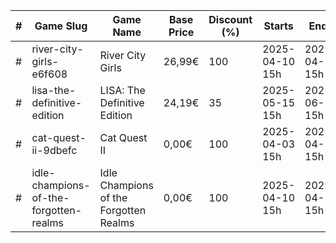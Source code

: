 |#|Game Slug|Game Name|Base Price|Discount (%)|Starts|Ends|
|---|---|---|---|---|---|---|
|#|river-city-girls-e6f608|River City Girls|26,99€|100|2025-04-10 15h|2025-04-17 15h|
|#|lisa-the-definitive-edition|LISA: The Definitive Edition|24,19€|35|2025-05-15 15h|2025-06-12 15h|
|#|cat-quest-ii-9dbefc|Cat Quest II|0,00€|100|2025-04-03 15h|2025-04-10 15h|
|#|idle-champions-of-the-forgotten-realms|Idle Champions of the Forgotten Realms|0,00€|100|2025-04-10 15h|2025-04-17 15h|
